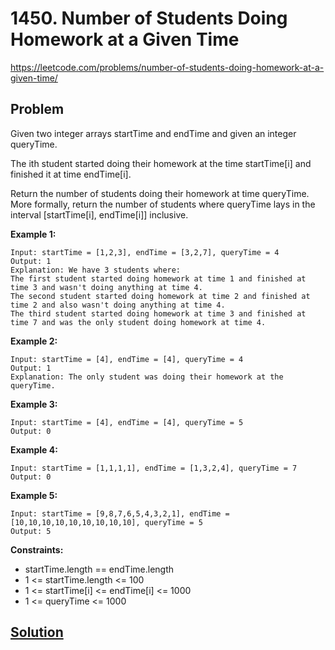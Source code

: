 # 1450. Number of Students Doing Homework at a Given Time

https://leetcode.com/problems/number-of-students-doing-homework-at-a-given-time/

## Problem

Given two integer arrays startTime and endTime and given an integer queryTime.

The ith student started doing their homework at the time startTime[i] and finished it at time endTime[i].

Return the number of students doing their homework at time queryTime. More formally, return the number of students where queryTime lays in the interval [startTime[i], endTime[i]] inclusive.

**Example 1:**
```
Input: startTime = [1,2,3], endTime = [3,2,7], queryTime = 4
Output: 1
Explanation: We have 3 students where:
The first student started doing homework at time 1 and finished at time 3 and wasn't doing anything at time 4.
The second student started doing homework at time 2 and finished at time 2 and also wasn't doing anything at time 4.
The third student started doing homework at time 3 and finished at time 7 and was the only student doing homework at time 4.
```

**Example 2:**
```
Input: startTime = [4], endTime = [4], queryTime = 4
Output: 1
Explanation: The only student was doing their homework at the queryTime.
```

**Example 3:**
```
Input: startTime = [4], endTime = [4], queryTime = 5
Output: 0
```

**Example 4:**
```
Input: startTime = [1,1,1,1], endTime = [1,3,2,4], queryTime = 7
Output: 0
```

**Example 5:**
```
Input: startTime = [9,8,7,6,5,4,3,2,1], endTime = [10,10,10,10,10,10,10,10,10], queryTime = 5
Output: 5
```
 
**Constraints:**
* startTime.length == endTime.length
* 1 <= startTime.length <= 100
* 1 <= startTime[i] <= endTime[i] <= 1000
* 1 <= queryTime <= 1000

## [Solution](answer.py)
